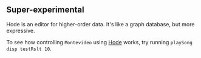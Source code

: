 ## Super-experimental

Hode is an editor for higher-order data. 
It's like a graph database, 
but more expressive.

To see how controlling `Montevideo` using
[Hode](https://github.com/JeffreyBenjaminBrown/hode) works,
try running `playSong disp testRslt 10`.
